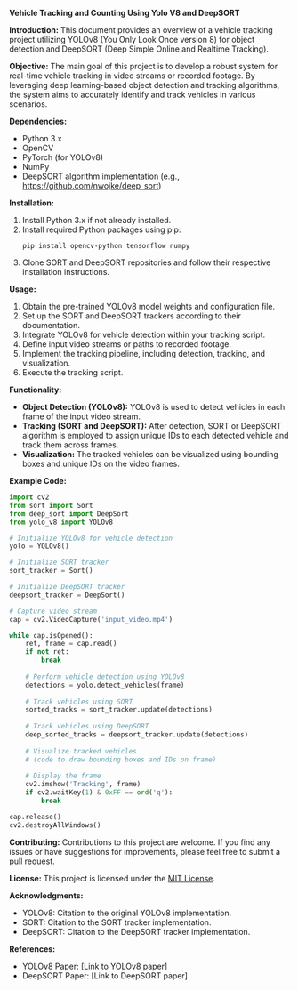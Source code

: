 **Vehicle Tracking and Counting Using Yolo V8 and DeepSORT**

**Introduction:**
This document provides an overview of a vehicle tracking project utilizing YOLOv8 (You Only Look Once version 8) for object detection and DeepSORT (Deep Simple Online and Realtime Tracking).

**Objective:**
The main goal of this project is to develop a robust system for real-time vehicle tracking in video streams or recorded footage. By leveraging deep learning-based object detection and tracking algorithms, the system aims to accurately identify and track vehicles in various scenarios.

**Dependencies:**
- Python 3.x
- OpenCV
- PyTorch (for YOLOv8)
- NumPy
- DeepSORT algorithm implementation (e.g., https://github.com/nwojke/deep_sort)

**Installation:**
1. Install Python 3.x if not already installed.
2. Install required Python packages using pip:
   ```
   pip install opencv-python tensorflow numpy
   ```
3. Clone SORT and DeepSORT repositories and follow their respective installation instructions.

**Usage:**
1. Obtain the pre-trained YOLOv8 model weights and configuration file.
2. Set up the SORT and DeepSORT trackers according to their documentation.
3. Integrate YOLOv8 for vehicle detection within your tracking script.
4. Define input video streams or paths to recorded footage.
5. Implement the tracking pipeline, including detection, tracking, and visualization.
6. Execute the tracking script.

**Functionality:**
- **Object Detection (YOLOv8):** YOLOv8 is used to detect vehicles in each frame of the input video stream.
- **Tracking (SORT and DeepSORT):** After detection, SORT or DeepSORT algorithm is employed to assign unique IDs to each detected vehicle and track them across frames.
- **Visualization:** The tracked vehicles can be visualized using bounding boxes and unique IDs on the video frames.

**Example Code:**
```python
import cv2
from sort import Sort
from deep_sort import DeepSort
from yolo_v8 import YOLOv8

# Initialize YOLOv8 for vehicle detection
yolo = YOLOv8()

# Initialize SORT tracker
sort_tracker = Sort()

# Initialize DeepSORT tracker
deepsort_tracker = DeepSort()

# Capture video stream
cap = cv2.VideoCapture('input_video.mp4')

while cap.isOpened():
    ret, frame = cap.read()
    if not ret:
        break
    
    # Perform vehicle detection using YOLOv8
    detections = yolo.detect_vehicles(frame)
    
    # Track vehicles using SORT
    sorted_tracks = sort_tracker.update(detections)
    
    # Track vehicles using DeepSORT
    deep_sorted_tracks = deepsort_tracker.update(detections)
    
    # Visualize tracked vehicles
    # (code to draw bounding boxes and IDs on frame)
    
    # Display the frame
    cv2.imshow('Tracking', frame)
    if cv2.waitKey(1) & 0xFF == ord('q'):
        break

cap.release()
cv2.destroyAllWindows()
```

**Contributing:**
Contributions to this project are welcome. If you find any issues or have suggestions for improvements, please feel free to submit a pull request.

**License:**
This project is licensed under the [MIT License](LICENSE).

**Acknowledgments:**
- YOLOv8: Citation to the original YOLOv8 implementation.
- SORT: Citation to the SORT tracker implementation.
- DeepSORT: Citation to the DeepSORT tracker implementation.

**References:**
- YOLOv8 Paper: [Link to YOLOv8 paper]
- DeepSORT Paper: [Link to DeepSORT paper]
